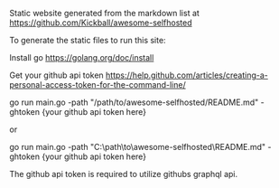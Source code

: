 Static website generated from the markdown list at https://github.com/Kickball/awesome-selfhosted

To generate the static files to run this site:

Install go https://golang.org/doc/install

Get your github api token https://help.github.com/articles/creating-a-personal-access-token-for-the-command-line/

go run main.go -path "/path/to/awesome-selfhosted/README.md" -ghtoken {your github api token here}

or

go run main.go -path "C:\path\to\awesome-selfhosted\README.md" -ghtoken {your github api token here}

The github api token is required to utilize githubs graphql api.
